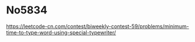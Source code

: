 # No5834

https://leetcode-cn.com/contest/biweekly-contest-59/problems/minimum-time-to-type-word-using-special-typewriter/